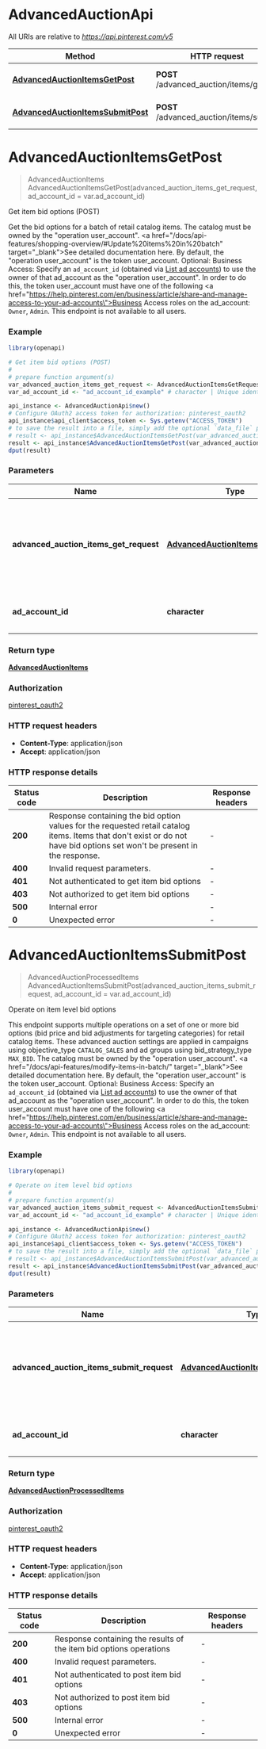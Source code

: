# AdvancedAuctionApi

All URIs are relative to *https://api.pinterest.com/v5*

Method | HTTP request | Description
------------- | ------------- | -------------
[**AdvancedAuctionItemsGetPost**](AdvancedAuctionApi.md#AdvancedAuctionItemsGetPost) | **POST** /advanced_auction/items/get | Get item bid options (POST)
[**AdvancedAuctionItemsSubmitPost**](AdvancedAuctionApi.md#AdvancedAuctionItemsSubmitPost) | **POST** /advanced_auction/items/submit | Operate on item level bid options


# **AdvancedAuctionItemsGetPost**
> AdvancedAuctionItems AdvancedAuctionItemsGetPost(advanced_auction_items_get_request, ad_account_id = var.ad_account_id)

Get item bid options (POST)

Get the bid options for a batch of retail catalog items.  The catalog must be owned by the \"operation user_account\". <a href=\"/docs/api-features/shopping-overview/#Update%20items%20in%20batch\" target=\"_blank\">See detailed documentation here.</a> By default, the \"operation user_account\" is the token user_account.  Optional: Business Access: Specify an <code>ad_account_id</code> (obtained via <a href='/docs/api/v5/#operation/ad_accounts/list'>List ad accounts</a>) to use the owner of that ad_account as the \"operation user_account\". In order to do this, the token user_account must have one of the following <a href=\"https://help.pinterest.com/en/business/article/share-and-manage-access-to-your-ad-accounts\">Business Access</a> roles on the ad_account: `Owner`, `Admin`.  This endpoint is not available to all users.

### Example
```R
library(openapi)

# Get item bid options (POST)
#
# prepare function argument(s)
var_advanced_auction_items_get_request <- AdvancedAuctionItemsGetRequest$new("catalog_id_example", c(AdvancedAuctionItemsGetRecord$new("item_id_example", Country$new(), Language$new()))) # AdvancedAuctionItemsGetRequest | Request object used to get bid options values for a batch of retail catalog items
var_ad_account_id <- "ad_account_id_example" # character | Unique identifier of an ad account. (Optional)

api_instance <- AdvancedAuctionApi$new()
# Configure OAuth2 access token for authorization: pinterest_oauth2
api_instance$api_client$access_token <- Sys.getenv("ACCESS_TOKEN")
# to save the result into a file, simply add the optional `data_file` parameter, e.g.
# result <- api_instance$AdvancedAuctionItemsGetPost(var_advanced_auction_items_get_request, ad_account_id = var_ad_account_iddata_file = "result.txt")
result <- api_instance$AdvancedAuctionItemsGetPost(var_advanced_auction_items_get_request, ad_account_id = var_ad_account_id)
dput(result)
```

### Parameters

Name | Type | Description  | Notes
------------- | ------------- | ------------- | -------------
 **advanced_auction_items_get_request** | [**AdvancedAuctionItemsGetRequest**](AdvancedAuctionItemsGetRequest.md)| Request object used to get bid options values for a batch of retail catalog items | 
 **ad_account_id** | **character**| Unique identifier of an ad account. | [optional] 

### Return type

[**AdvancedAuctionItems**](AdvancedAuctionItems.md)

### Authorization

[pinterest_oauth2](../README.md#pinterest_oauth2)

### HTTP request headers

 - **Content-Type**: application/json
 - **Accept**: application/json

### HTTP response details
| Status code | Description | Response headers |
|-------------|-------------|------------------|
| **200** | Response containing the bid option values for the requested retail catalog items. Items that don&#39;t exist or do not have bid options set won&#39;t be present in the response. |  -  |
| **400** | Invalid request parameters. |  -  |
| **401** | Not authenticated to get item bid options |  -  |
| **403** | Not authorized to get item bid options |  -  |
| **500** | Internal error |  -  |
| **0** | Unexpected error |  -  |

# **AdvancedAuctionItemsSubmitPost**
> AdvancedAuctionProcessedItems AdvancedAuctionItemsSubmitPost(advanced_auction_items_submit_request, ad_account_id = var.ad_account_id)

Operate on item level bid options

This endpoint supports multiple operations on a set of one or more bid options (bid price and bid adjustments for targeting categories) for retail catalog items. These advanced auction settings are applied in campaigns using objective_type `CATALOG_SALES` and ad groups using bid_strategy_type `MAX_BID`.  The catalog must be owned by the \"operation user_account\". <a href=\"/docs/api-features/modify-items-in-batch/\" target=\"_blank\">See detailed documentation here.</a> By default, the \"operation user_account\" is the token user_account.  Optional: Business Access: Specify an <code>ad_account_id</code> (obtained via <a href='/docs/api/v5/#operation/ad_accounts/list'>List ad accounts</a>) to use the owner of that ad_account as the \"operation user_account\". In order to do this, the token user_account must have one of the following <a href=\"https://help.pinterest.com/en/business/article/share-and-manage-access-to-your-ad-accounts\">Business Access</a> roles on the ad_account: `Owner`, `Admin`.  This endpoint is not available to all users.

### Example
```R
library(openapi)

# Operate on item level bid options
#
# prepare function argument(s)
var_advanced_auction_items_submit_request <- AdvancedAuctionItemsSubmitRequest$new("catalog_id_example", c(AdvancedAuctionItemsSubmitRecord$new(AdvancedAuctionOperation$new(), "item_id_example", Country$new(), Language$new(), AdvancedAuctionBidOptions$new(123, AppTypeMultipliers$new(TargetingSpecAppType$new()), PlacementMultipliers$new("SEARCH")), c(UpdateMaskBidOptionField$new())))) # AdvancedAuctionItemsSubmitRequest | Request object used to upsert or delete bid options for a batch of retail catalog items
var_ad_account_id <- "ad_account_id_example" # character | Unique identifier of an ad account. (Optional)

api_instance <- AdvancedAuctionApi$new()
# Configure OAuth2 access token for authorization: pinterest_oauth2
api_instance$api_client$access_token <- Sys.getenv("ACCESS_TOKEN")
# to save the result into a file, simply add the optional `data_file` parameter, e.g.
# result <- api_instance$AdvancedAuctionItemsSubmitPost(var_advanced_auction_items_submit_request, ad_account_id = var_ad_account_iddata_file = "result.txt")
result <- api_instance$AdvancedAuctionItemsSubmitPost(var_advanced_auction_items_submit_request, ad_account_id = var_ad_account_id)
dput(result)
```

### Parameters

Name | Type | Description  | Notes
------------- | ------------- | ------------- | -------------
 **advanced_auction_items_submit_request** | [**AdvancedAuctionItemsSubmitRequest**](AdvancedAuctionItemsSubmitRequest.md)| Request object used to upsert or delete bid options for a batch of retail catalog items | 
 **ad_account_id** | **character**| Unique identifier of an ad account. | [optional] 

### Return type

[**AdvancedAuctionProcessedItems**](AdvancedAuctionProcessedItems.md)

### Authorization

[pinterest_oauth2](../README.md#pinterest_oauth2)

### HTTP request headers

 - **Content-Type**: application/json
 - **Accept**: application/json

### HTTP response details
| Status code | Description | Response headers |
|-------------|-------------|------------------|
| **200** | Response containing the results of the item bid options operations |  -  |
| **400** | Invalid request parameters. |  -  |
| **401** | Not authenticated to post item bid options |  -  |
| **403** | Not authorized to post item bid options |  -  |
| **500** | Internal error |  -  |
| **0** | Unexpected error |  -  |

